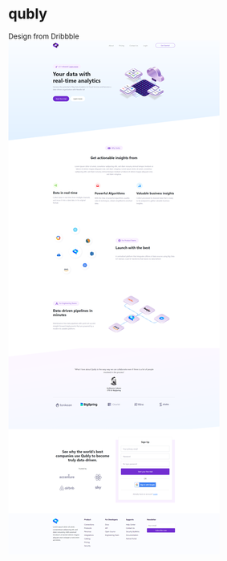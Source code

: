 # qubly

Design from Dribbble
![alt text](https://github.com/aryasukmawijaya/qubly/blob/main/qubly.png?raw=true)
